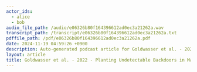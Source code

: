 ```yaml
---
actor_ids:
  - alice
  - bob
audio_file_path: /audio/e06326b80f164396612ad0ec3a21262a.wav
transcript_path: /transcript/e06326b80f164396612ad0ec3a21262a.txt
pdffile_path: /pdf/e06326b80f164396612ad0ec3a21262a.pdf
date: 2024-11-19 04:59:26 +0900
description: Auto-generated podcast article for Goldwasser et al. - 2022 - Planting Undetectable Backdoors in Machine Learnin_JP.
layout: article
title: Goldwasser et al. - 2022 - Planting Undetectable Backdoors in Machine Learnin_JP
---
```


